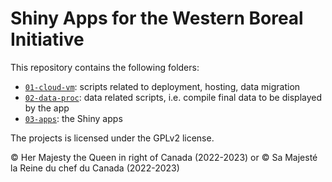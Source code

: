 # Shiny Apps for the Western Boreal Initiative

This repository contains the following folders:

- [`01-cloud-vm`](./01-cloud-vm/README.md): scripts related to deployment, hosting, data migration
- [`02-data-proc`](./02-data-proc/README.md): data related scripts, i.e. compile final data to be displayed by the app
- [`03-apps`](./03-apps/README.md): the Shiny apps

The projects is licensed under the GPLv2 license.

© Her Majesty the Queen in right of Canada (2022-2023) or © Sa Majesté la Reine du chef du Canada (2022-2023)
